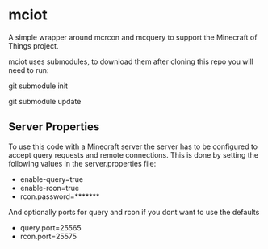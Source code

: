 mciot
=====
A simple wrapper around mcrcon and mcquery to support the Minecraft of Things project.

mciot uses submodules, to download them after cloning this repo you will need to run:

git submodule init

git submodule update


Server Properties
-----------------

To use this code with a Minecraft server the server has to be configured to accept query requests and remote connections. This is done by setting the following values in the server.properties file:

* enable-query=true
* enable-rcon=true
* rcon.password=*******

And optionally ports for query and rcon if you dont want to use the defaults

* query.port=25565
* rcon.port=25575



